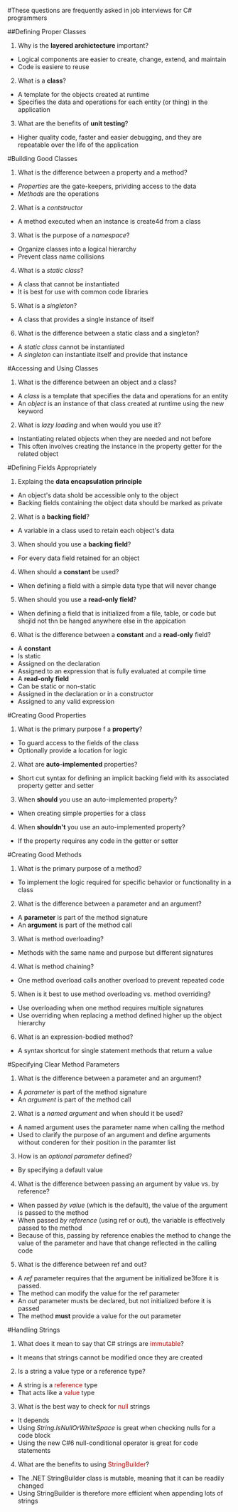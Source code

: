 #These questions are frequently asked in job interviews for C\# programmers

##Defining Proper Classes
1. Why is the <b>layered archictecture</b> important?
 - Logical components are easier to create, change, extend, and maintain
 - Code is easiere to reuse
2. What is a <b>class</b>?
 - A template for the objects created at runtime
 - Specifies the data and operations for each entity (or thing) in the application
3. What are the benefits of <b>unit testing</b>?
 - Higher quality code, faster and easier debugging, and they are repeatable over the life of the application

#Building Good Classes
1. What is the difference between a property and a method?
 - <i>Properties</i> are the gate-keepers, prividing access to the data
 - <i>Methods</i> are the operations
2. What is a <i>contstructor</i>
 - A method executed when an instance is create4d from a class
3. What is the purpose of a <i>namespace</i>?
 - Organize classes into a logical hierarchy
 - Prevent class name collisions
4. What is a <i>static class</i>?
 - A class that cannot be instantiated
 - It is best for use with common code libraries
5. What is a <i>singleton</i>?
 - A class that provides a single instance of itself
6. What is the difference between a static class and a singleton?
 - A <i>static class</i> cannot be instantiated
 - A <i>singleton</i> can instantiate itself and provide that instance

#Accessing and Using Classes
1. What is the difference between an object and a class?
 - A <i>class</i> is a template that specifies the data and operations for an entity
 - An <i>object</i> is an instance of that class created at runtime using the new keyword
2. What is <i>lazy loading</i> and when would you use it?
 - Instantiating related objects when they are needed and not before
 - This often involves creating the instance in the property getter for the related object
 
#Defining Fields Appropriately
1. Explaing the <b>data encapsulation principle</b>
 - An object's data shold be accessible only to the object
 - Backing fields containing the object data should be marked as private
2. What is a <b>backing field</b>?
 - A variable in a class used to retain each object's data
3. When should you use a <b>backing field</b>?
 - For every data field retained for an object
4. When should a <b>constant</b> be used?
 - When defining a field with a simple data type that will never change
5. When should you use a <b>read-only field</b>?
 - When defining a field that is initialized from a file, table, or code but shojld not thn be hanged anywhere else in the appication
6. What is the difference between a <b>constant</b> and a <b>read-only</b> field?
 - A <b>constant</b>
  - Is static
  - Assigned on the declaration
  - Assigned to an expression that is fully evaluated at compile time
 - A <b>read-only field</b>
  - Can be static or non-static
  - Assigned in the declaration or in a constructor
  - Assigned to any valid expression
  
#Creating Good Properties
1. What is the primary purpose f a <b>property</b>?
 - To guard access to the fields of the class
 - Optionally provide a location for logic
2. What are <b>auto-implemented</b> properties?
 - Short cut syntax for defining an implicit backing field with its associated property getter and setter
3. When <b>should</b> you use an auto-implemented property?
 - When creating simple properties for a class
4. When <b>shouldn't</b> you use an auto-implemented property?
 - If the property requires any code in the getter or setter
 
 #Creating Good Methods
 1. What is the primary purpose of a method?
  - To implement the logic required for specific behavior or functionality in a class
 2. What is the difference between a parameter and an argument?
  - A <b>parameter</b> is part of the method signature
  - An <b>argument</b> is part of the method call
 3. What is method overloading?
  - Methods with the same name and purpose but different signatures
 4. What is method chaining?
  - One method overload calls another overload to prevent repeated code
 5. When is it best to use method overloading vs. method overriding?
  - Use overloading when one method requires multiple signatures
  - Use overriding when replacing a method defined higher up the object hierarchy
 6. What is an expression-bodied method?
  - A syntax shortcut for single statement methods that return a value
  
 #Specifying Clear Method Parameters
 1. What is the difference between a parameter and an argument?
  - A <i>parameter</i> is part of the method signature
  - An <i>argument</i> is part of the method call
 2. What is a <i>named argument</i> and when should it be used?
  - A named argument uses the parameter name when calling the method
  - Used to clarify the purpose of an argument and define arguments without conderen for their position in the paramter list
 3. How is an <i>optional parameter</i> defined?
  - By specifying a default value
 4. What is the difference between passing an argument by value vs. by reference?
  - When passed <i>by value</i> (which is the default), the value of the argument is passed to the method
  - When passed <i>by reference</i> (using ref or out), the variable is effectively passed to the method
  - Because of this, passing by reference enables the method to change the value of the parameter and have that change reflected in the calling code
 5. What is the difference between ref and out?
  - A <i>ref</i> parameter requires that the argument be initialized be3fore it is passed.
   - The method can modify the value for the ref parameter
  - An <i>out</i> parameter musts be declared, but not initialized before it is passed
   - The method **must** provide a value for the out parameter
  
  #Handling Strings
  1. What does it mean to say that C# strings are <font color="burntorange">immutable</font>?
   - It means that strings cannot be modified once they are created
  2. Is a string a value type or a reference type?
   - A string is a <font color="burntorange">reference</font> type
   - That acts like a <font color="burntorange">value</font> type
  3. What is the best way to check for <font color="burntorange">null</font> strings
   - It depends
   - Using *String.IsNullOrWhiteSpace* is great when checking nulls for a code block
   - Using the new C#6 null-conditional operator is great for code statements
  4. What are the benefits to using <font color="burntorange">StringBuilder</font>?
   - The .NET StringBuilder class is mutable, meaning that it can be readily changed
   - Using StringBuilder is therefore more efficient when appending lots of strings